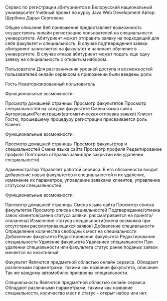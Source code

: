 ﻿Сервис по регистрации абитуриентов в Белорусский национальный унииверситет
Учебный проект по курсу Java Web Development
Автор: Щербина Дарья Сергеевна

Общее описание
Веб приложение предоставляет возможность осуществлять онлайн регистрацию польователей на специальности университета.
Абитуриент может отправить заявку на подходящий для себя факультет и специальность. В случае подтверждения заявки абитуриент зачисляется на факультет и начинает обучение в университете.
В случае отказа абитуриент может подать еще одну заявку на спициальность с открытым набором.

Пользователи
Для разграничения уровней доступа и возможностей пользователей онлайн сервисом в приложении были введены роли:

Гость
Неавторизированный пользователь

Функциональные возможности:

Просмотр домашней страницы
Просмотр факультетов 
Просмотр специальностей на каждом факультете
Смена языка сайта
Авторизация/Регистрация(автоматическая отправка заявки)
Клиент
Гостю, прошедшему процедуру регистрации присваивается роль Клиент.

Функциональные возможности:

Просмотр домашней страницы
Просмотр факультетов и специальностей
Смена языка сайта
Просмотр профиля
Редактирование профиля
Повторная отправка завки(при закрытии или удалении специальности)

Администратор
Управляет работой сервиса. В его обязанности входит добавление новых факультетов и специальностей и их удаление, изменение их параметров, управление заявками клиентов, управление статусом специальностей.

Функциональные возможности:

Просмотр домашней страницы
Смена языка сайта
Просмотр списка факультетов
Просмотр списка специальностей
Подтверждение/отмена завок клиентов(смена статуса заявки: рассматривается на принята/откланена)
Изменение статуса спецальности(смена возможна при отсутствии рассмотривающихся заявок)
Добавление специальности
Определение количества свободных мест на специальности
Добавление факультета
Редактирование факультета
Редактирование специальности
Удаление факультета
Удалениее специальности
При удалении специальности или факультета статус ранее поданых заявок меняется на неактивный

Факультет
Являются предметной областью онлайн сервиса. Обладают различными параметрами, такими как название факультета, описание. Так же каждому автомобилю присвоены специальности.

Специальность
Являются предметной областью онлайн сервиса. Обладают различными параметрами, такими как название специальности, количество мест и статус - открыт набор или нет.


